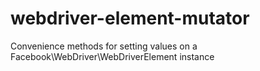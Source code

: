 # webdriver-element-mutator
Convenience methods for setting values on a Facebook\WebDriver\WebDriverElement instance
